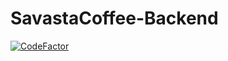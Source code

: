 # SavastaCoffee-Backend
[![CodeFactor](https://www.codefactor.io/repository/github/herbrant/savastacoffee-backend/badge)](https://www.codefactor.io/repository/github/herbrant/savastacoffee-backend)